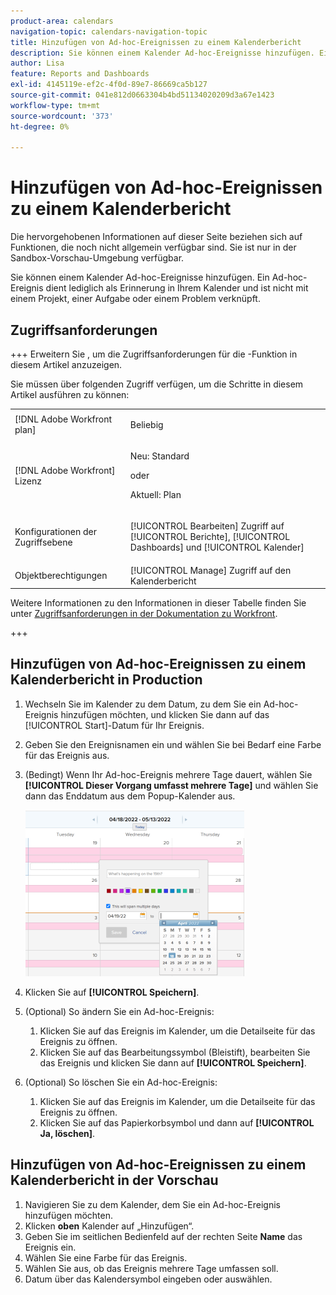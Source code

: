 ```yaml
---
product-area: calendars
navigation-topic: calendars-navigation-topic
title: Hinzufügen von Ad-hoc-Ereignissen zu einem Kalenderbericht
description: Sie können einem Kalender Ad-hoc-Ereignisse hinzufügen. Ein Ad-hoc-Ereignis dient lediglich als Erinnerung in Ihrem Kalender und ist nicht mit einem Projekt, einer Aufgabe oder einem Problem verknüpft.
author: Lisa
feature: Reports and Dashboards
exl-id: 4145119e-ef2c-4f0d-89e7-86669ca5b127
source-git-commit: 041e812d0663304b4bd51134020209d3a67e1423
workflow-type: tm+mt
source-wordcount: '373'
ht-degree: 0%

---
```


# Hinzufügen von Ad-hoc-Ereignissen zu einem Kalenderbericht

<span class="preview">Die hervorgehobenen Informationen auf dieser Seite beziehen sich auf Funktionen, die noch nicht allgemein verfügbar sind. Sie ist nur in der Sandbox-Vorschau-Umgebung verfügbar.</span>

Sie können einem Kalender Ad-hoc-Ereignisse hinzufügen. Ein Ad-hoc-Ereignis dient lediglich als Erinnerung in Ihrem Kalender und ist nicht mit einem Projekt, einer Aufgabe oder einem Problem verknüpft.

## Zugriffsanforderungen

+++ Erweitern Sie , um die Zugriffsanforderungen für die -Funktion in diesem Artikel anzuzeigen.

Sie müssen über folgenden Zugriff verfügen, um die Schritte in diesem Artikel ausführen zu können:

<table style="table-layout:auto"> 
 <col> 
 </col> 
 <col> 
 </col> 
 <tbody> 
  <tr> 
   <td role="rowheader">[!DNL Adobe Workfront plan]</td> 
   <td> <p>Beliebig</p> </td> 
  </tr> 
  <tr> 
   <td role="rowheader">[!DNL Adobe Workfront] Lizenz</td> 
   <td><p>Neu: Standard</p>
       <p>oder</p>
       <p>Aktuell: Plan</p></td> 
  </tr> 
  <tr> 
   <td role="rowheader">Konfigurationen der Zugriffsebene</td> 
   <td> <p>[!UICONTROL Bearbeiten] Zugriff auf [!UICONTROL Berichte], [!UICONTROL Dashboards] und [!UICONTROL Kalender]</p></td> 
  </tr> 
  <tr> 
   <td role="rowheader">Objektberechtigungen</td> 
   <td>[!UICONTROL Manage] Zugriff auf den Kalenderbericht</td> 
  </tr> 
 </tbody> 
</table>

Weitere Informationen zu den Informationen in dieser Tabelle finden Sie unter [Zugriffsanforderungen in der Dokumentation zu Workfront](/help/quicksilver/administration-and-setup/add-users/access-levels-and-object-permissions/access-level-requirements-in-documentation.md).

+++

## Hinzufügen von Ad-hoc-Ereignissen zu einem Kalenderbericht in Production

1. Wechseln Sie im Kalender zu dem Datum, zu dem Sie ein Ad-hoc-Ereignis hinzufügen möchten, und klicken Sie dann auf das [!UICONTROL Start]-Datum für Ihr Ereignis.
1. Geben Sie den Ereignisnamen ein und wählen Sie bei Bedarf eine Farbe für das Ereignis aus.
1. (Bedingt) Wenn Ihr Ad-hoc-Ereignis mehrere Tage dauert, wählen Sie **[!UICONTROL Dieser Vorgang umfasst mehrere Tage]** und wählen Sie dann das Enddatum aus dem Popup-Kalender aus.

   ![Ad-hoc-Kalenderereignis](assets/calendar-report---span-multiple-days-350x266.png)

1. Klicken Sie auf **[!UICONTROL Speichern]**.
1. (Optional) So ändern Sie ein Ad-hoc-Ereignis:

   1. Klicken Sie auf das Ereignis im Kalender, um die Detailseite für das Ereignis zu öffnen.
   1. Klicken Sie auf das Bearbeitungssymbol (Bleistift), bearbeiten Sie das Ereignis und klicken Sie dann auf **[!UICONTROL Speichern]**.

1. (Optional) So löschen Sie ein Ad-hoc-Ereignis:

   1. Klicken Sie auf das Ereignis im Kalender, um die Detailseite für das Ereignis zu öffnen.
   1. Klicken Sie auf das Papierkorbsymbol und dann auf **[!UICONTROL Ja, löschen]**.

<div class="preview">

## Hinzufügen von Ad-hoc-Ereignissen zu einem Kalenderbericht in der Vorschau

1. Navigieren Sie zu dem Kalender, dem Sie ein Ad-hoc-Ereignis hinzufügen möchten.
1. Klicken **oben** Kalender auf „Hinzufügen“.
1. Geben Sie im seitlichen Bedienfeld auf der rechten Seite **Name** das Ereignis ein.
1. Wählen Sie eine Farbe für das Ereignis.
1. Wählen Sie aus, ob das Ereignis mehrere Tage umfassen soll.
1. Datum über das Kalendersymbol eingeben oder auswählen.

</div>